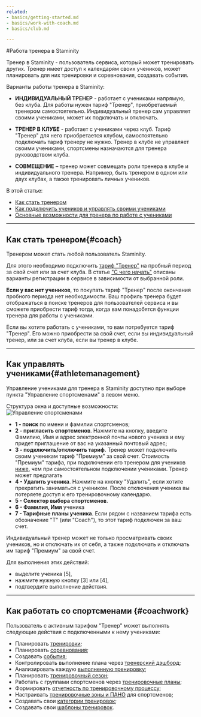 ```yaml
---
related:
- basics/getting-started.md
- basics/work-with-coach.md
- basics/club.md

---
```


#Работа тренера в Staminity

Тренер в Staminity - пользователь сервиса, который может тренировать других. Тренер имеет доступ к календарям своих учеников, может планировать для них тренировки и соревнования, создавать события.

Варианты работы тренера в Staminity:

* **ИНДИВИДУАЛЬНЫЙ ТРЕНЕР** - работает с учениками напрямую, без клуба.  Для работы нужен тариф "Тренер", приобретаемый тренером самостоятельно. 
Индивидуальный тренер сам управляет своими учениками, может их подключать и отключать.

* **ТРЕНЕР В КЛУБЕ** - работает с учениками через клуб. Тариф "Тренер" для него приобретается клубом, самостоятельно подключать тариф тренеру не нужно. 
Тренер в клубе не управляет своими учениками, спортсмены назначаются для тренера руководством клуба.

* **СОВМЕЩЕНИЕ** – тренер может совмещать роли тренера в клубе и индивидуального тренера. Например, быть тренером в одном или двух клубах, а также тренировать личных учеников. 

В этой статье:
* [Как стать тренером](#coach)
* [Как подключить учеников и управлять своими учениками](#athletemanagement)
* [Основные возможности для тренера по работе с учениками](#coachwork)

---

## Как стать тренером{#coach}

Тренером может стать любой пользователь Staminity.

Для этого необходимо подключить [тариф "Тренер"](/tariffs/Coach.md) на пробный период за свой счет или за счет клуба. В статье ["С чего начать"](/basics/getting-started.md) описаны варианты регистрации в сервисе в зависимости от выбранной роли.

**Если у вас нет учеников**, то покупать тариф "Тренер" после окончания пробного периода нет необходимости. Ваш профиль тренера будет отображаться в поиске тренеров для пользователей сервиса и вы сможете приобрести тариф тогда, когда вам понадобятся функции тренера для работы с учениками.

Если вы хотите работать с учениками, то вам потребуется тариф "Тренер". Его можно приобрести за свой счет, если вы индивидуальный тренер, или за счет клуба, если вы тренер в клубе.

---

## Как управлять учениками{#athletemanagement}

Управление учениками для тренера в Staminity доступно при выборе пункта "Управление спортсменами" в левом меню.

Структура окна и доступные возможности:
![Управление спортсменами](http://content.staminity.com/assets/images/_new/coach/athlete-management.png)

* **1 - поиск** по имени и фамилии спортсменов;
* **2 - пригласить спортсменов**. Нажмите на кнопку, введите Фамилию, Имя и адрес электронной почты нового ученика и ему придет приглашение от вас на указанный почтовый адрес;
* **3 - подключить/отключить тариф**. Тренер может подключить своим ученикам тариф "Премиум" за свой счет. Стоимость "Премиум" тарифа, при подключении его тренером для учеников [ниже](/tariffs/Coach.md), чем при самостоятельном подключении учениками. Тренер может предлагать 
* **4 - Удалить ученика**. Нажмите на кнопку "Удалить", если хотите прекратить заниматься с учеником. После отключения ученика вы потеряете доступ к его тренировочному календарю.
* **5 - Селектор выбора спортсменов**. 
* **6 - Фамилия, Имя** ученика
* **7 - Тарифные планы ученика**. Если рядом с названием тарифа есть обозначение "Т" (или "Coach"), то этот тариф подключен за ваш счет. 

Индивидуальный тренер может не только просматривать своих учеников, но и отключать их от себя, а также подключать и отключать им тариф "Премиум" за свой счет. 

Для выполнения этих действий:
* выделите ученика [5],
* нажмите нужную кнопку [3] или [4],
* подтвердите выполнение действия.

---

## Как работать со спортсменами {#coachwork}

Пользователь с активным тарифом "Тренер" может выполнять следующие действия с подключенными к нему учениками:
* Планировать [тренировки](/basics/create-plan-activity.md);
* Планировать [соревнования](/basics/competition.md);
* Создавать [события](/basics/create-record.md); 
* Контролировать выполнение плана через [тренерский дэшборд](/basics/coach-dashboard.md);
* Анализировать каждую [выполненную тренировку](/basics/analyse-detailed-activity.md);
* Планировать [тренировочный сезон](/basics/season-plan.md);
* Работать с группами спортсменов через [тренировочные планы](/basics/training-plan.md);
* Формировать [отчетность по тренировочному процессу](/basics/analytics.md);
* Настраивать [тренировочные зоны и ПАНО](/basics/getting-started.md#trainingzones) для спортсменов;
* Создавать свои [категории тренировок](/basics/categories.md);
* Создавать свои [шаблоны тренировок](/basics/templates.md).